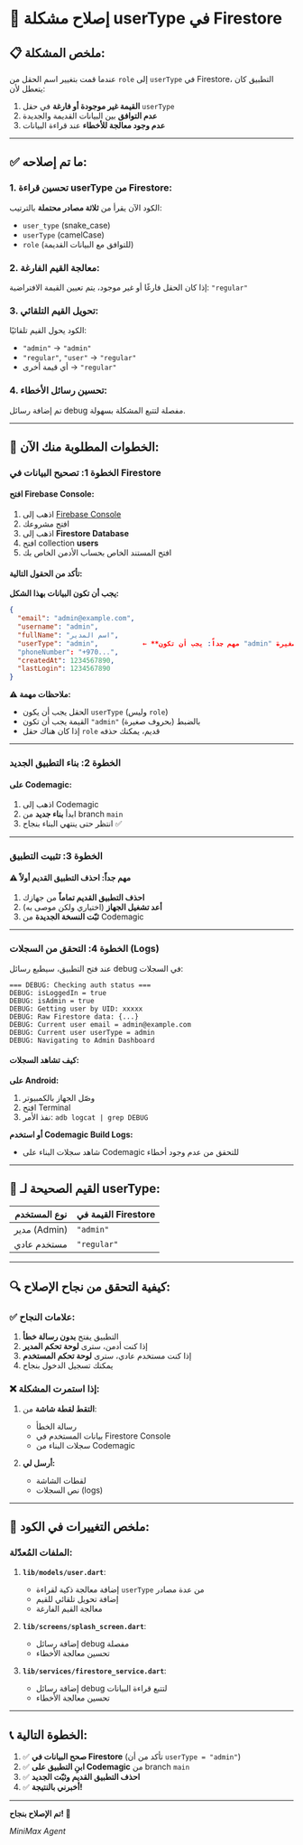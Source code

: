 # 🔧 إصلاح مشكلة userType في Firestore

## 📋 **ملخص المشكلة:**

عندما قمت بتغيير اسم الحقل من `role` إلى `userType` في Firestore، التطبيق كان يتعطل لأن:

1. **القيمة غير موجودة أو فارغة** في حقل `userType`
2. **عدم التوافق** بين البيانات القديمة والجديدة
3. **عدم وجود معالجة للأخطاء** عند قراءة البيانات

---

## ✅ **ما تم إصلاحه:**

### 1. **تحسين قراءة userType من Firestore:**

الكود الآن يقرأ من **ثلاثة مصادر محتملة** بالترتيب:
- `user_type` (snake_case)
- `userType` (camelCase)
- `role` (للتوافق مع البيانات القديمة)

### 2. **معالجة القيم الفارغة:**

إذا كان الحقل فارغًا أو غير موجود، يتم تعيين القيمة الافتراضية: `"regular"`

### 3. **تحويل القيم التلقائي:**

الكود يحول القيم تلقائيًا:
- `"admin"` → `"admin"`
- `"regular"`, `"user"` → `"regular"`
- أي قيمة أخرى → `"regular"`

### 4. **تحسين رسائل الأخطاء:**

تم إضافة رسائل debug مفصلة لتتبع المشكلة بسهولة.

---

## 🚨 **الخطوات المطلوبة منك الآن:**

### **الخطوة 1: تصحيح البيانات في Firestore**

#### افتح Firebase Console:
1. اذهب إلى [Firebase Console](https://console.firebase.google.com/)
2. افتح مشروعك
3. اذهب إلى **Firestore Database**
4. افتح collection **users**
5. افتح المستند الخاص بحساب الأدمن الخاص بك

#### تأكد من الحقول التالية:

**يجب أن تكون البيانات بهذا الشكل:**

```json
{
  "email": "admin@example.com",
  "username": "admin",
  "fullName": "اسم المدير",
  "userType": "admin",           ← **مهم جداً: يجب أن تكون "admin" بحروف صغيرة**
  "phoneNumber": "+970...",
  "createdAt": 1234567890,
  "lastLogin": 1234567890
}
```

**⚠️ ملاحظات مهمة:**
- الحقل يجب أن يكون `userType` (وليس `role`)
- القيمة يجب أن تكون `"admin"` بالضبط (بحروف صغيرة)
- إذا كان هناك حقل `role` قديم، يمكنك حذفه

---

### **الخطوة 2: بناء التطبيق الجديد**

#### على Codemagic:
1. اذهب إلى Codemagic
2. ابدأ **بناء جديد** من branch `main`
3. انتظر حتى ينتهي البناء بنجاح ✅

---

### **الخطوة 3: تثبيت التطبيق**

#### **⚠️ مهم جداً: احذف التطبيق القديم أولاً**

1. **احذف التطبيق القديم تماماً** من جهازك
2. **أعد تشغيل الجهاز** (اختياري ولكن موصى به)
3. **ثبّت النسخة الجديدة** من Codemagic

---

### **الخطوة 4: التحقق من السجلات (Logs)**

عند فتح التطبيق، سيطبع رسائل debug في السجلات:

```
=== DEBUG: Checking auth status ===
DEBUG: isLoggedIn = true
DEBUG: isAdmin = true
DEBUG: Getting user by UID: xxxxx
DEBUG: Raw Firestore data: {...}
DEBUG: Current user email = admin@example.com
DEBUG: Current user userType = admin
DEBUG: Navigating to Admin Dashboard
```

#### كيف تشاهد السجلات:

**على Android:**
1. وصّل الجهاز بالكمبيوتر
2. افتح Terminal
3. نفذ الأمر: `adb logcat | grep DEBUG`

**أو استخدم Codemagic Build Logs:**
- شاهد سجلات البناء على Codemagic للتحقق من عدم وجود أخطاء

---

## 🎯 **القيم الصحيحة لـ userType:**

| نوع المستخدم | القيمة في Firestore |
|--------------|---------------------|
| مدير (Admin) | `"admin"` |
| مستخدم عادي  | `"regular"` |

---

## 🔍 **كيفية التحقق من نجاح الإصلاح:**

### ✅ **علامات النجاح:**
1. التطبيق يفتح **بدون رسالة خطأ**
2. إذا كنت أدمن، سترى **لوحة تحكم المدير**
3. إذا كنت مستخدم عادي، سترى **لوحة تحكم المستخدم**
4. يمكنك تسجيل الدخول بنجاح

### ❌ **إذا استمرت المشكلة:**

1. **التقط لقطة شاشة** من:
   - رسالة الخطأ
   - بيانات المستخدم في Firestore Console
   - سجلات البناء من Codemagic

2. **أرسل لي:**
   - لقطات الشاشة
   - نص السجلات (logs)

---

## 📝 **ملخص التغييرات في الكود:**

### الملفات المُعدّلة:

1. **`lib/models/user.dart`**:
   - إضافة معالجة ذكية لقراءة `userType` من عدة مصادر
   - إضافة تحويل تلقائي للقيم
   - معالجة القيم الفارغة

2. **`lib/screens/splash_screen.dart`**:
   - إضافة رسائل debug مفصلة
   - تحسين معالجة الأخطاء

3. **`lib/services/firestore_service.dart`**:
   - إضافة رسائل debug لتتبع قراءة البيانات
   - تحسين معالجة الأخطاء

---

## 📞 **الخطوة التالية:**

1. ✅ **صحح البيانات في Firestore** (تأكد من أن `userType = "admin"`)
2. ✅ **ابنِ التطبيق على Codemagic** من branch `main`
3. ✅ **احذف التطبيق القديم وثبّت الجديد**
4. ✅ **أخبرني بالنتيجة!**

---

**تم الإصلاح بنجاح! 🎉**

*MiniMax Agent*

